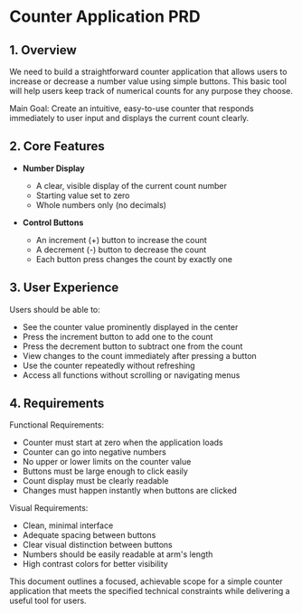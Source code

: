 # Counter Application PRD

## 1. Overview
We need to build a straightforward counter application that allows users to increase or decrease a number value using simple buttons. This basic tool will help users keep track of numerical counts for any purpose they choose.

Main Goal: Create an intuitive, easy-to-use counter that responds immediately to user input and displays the current count clearly.

## 2. Core Features
- **Number Display**
  - A clear, visible display of the current count number
  - Starting value set to zero
  - Whole numbers only (no decimals)

- **Control Buttons**
  - An increment (+) button to increase the count
  - A decrement (-) button to decrease the count
  - Each button press changes the count by exactly one

## 3. User Experience
Users should be able to:
- See the counter value prominently displayed in the center
- Press the increment button to add one to the count
- Press the decrement button to subtract one from the count
- View changes to the count immediately after pressing a button
- Use the counter repeatedly without refreshing
- Access all functions without scrolling or navigating menus

## 4. Requirements
Functional Requirements:
- Counter must start at zero when the application loads
- Counter can go into negative numbers
- No upper or lower limits on the counter value
- Buttons must be large enough to click easily
- Count display must be clearly readable
- Changes must happen instantly when buttons are clicked

Visual Requirements:
- Clean, minimal interface
- Adequate spacing between buttons
- Clear visual distinction between buttons
- Numbers should be easily readable at arm's length
- High contrast colors for better visibility

This document outlines a focused, achievable scope for a simple counter application that meets the specified technical constraints while delivering a useful tool for users.